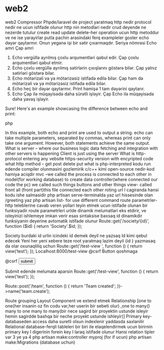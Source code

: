 # web2
web2
Compressor
Phpde/laravel de project  yaratmaq
http nedir protocol nedir ne ucun  isfifade olunur 
http nin metodlari nedir
crud deyende ne nezerde tutulur
create read update delete-her operation ucun http metoddur ve ne ise yarayirlar
putla pachin arasindaki ferq exampleler goster
echo dəyər qaytarmır. Onun yeganə işi bir sətir çıxarmaqdır.
Seriya nömrəsi	Echo əmri	Çap əmri
1.	Echo vergüllə ayrılmış çoxlu arqumentləri qəbul edir.	Çap çoxlu arqumentləri qəbul etmir.
2.	Echo çoxlu vergüllə ayrılmış sətirlərin çıxışlarını göstərə bilər.	Çap yalnız sətirləri göstərə bilər.
3.	Echo mötərizəli və ya mötərizəsiz istifadə edilə bilər.	Çap həm də mötərizəli və ya mötərizəsiz istifadə edilə bilər.
4.	Echo heç bir dəyər qaytarmır.	Print həmişə 1 tam dəyərini qaytarır.
5.	Echo Çap ilə müqayisədə daha sürətli işləyir.	Çap Echo ilə müqayisədə daha yavaş işləyir.
		

Sure! Here's an example showcasing the difference between echo and print:

php
<?php
// Using echo
echo "Hello ", "World!"; // Outputs: Hello World!
// Using print
print "Hello World!"; // Outputs: Hello World!
?>


In this example, both echo and print are used to output a string. echo can take multiple parameters, separated by commas, whereas print can only take one argument. However, both statements achieve the same output.
What is server – where our business logic data fetching and integration with other servers is happening
Client is just using the server
 What is http- protocol entering any vebsite
https-security version with encyripted code
what http method – get post delete put 
what is php-interpreted kodu run edende compiler olunmasini gozlemirik c/c++ kimi
open-source nedir-kod hamiya aciqdir
mvc –we called the process is connected to each other in model(for working database) to create data controller(where connected our code the pc) we called such things buttons and other things view- called front all (front part)this file connected each other
roting url I cagiranda hansi kodu ishe salmasidir
php artisan serve-terminalda yaz url hissesinde olan /greeting yaz
php artisan list- for use different command
route parametrler-http teleblerine cavab veren yollari teyin etmek ucun istifade olunan bir funksiyadir
 route parametrleri urlde dinamik melumatlari eks etdirir, ve isteyinizi ishlemeye imkan verir esas sintaksise baxsaq
id dinamikdir funksiyanin deyerine avtomatik istifade olunur
Route::get('/society/{id}', function ($id) {
    return 'Society'.$id;
});

Society burdaki id urlin icindeki id demek deyil ne yazsaq Id kimi qebul edecek
Yeni her yeni xebere teze root yaratmaq lazim deyil
{id } yazmasaq da olar oxunaqliliq uchun
Route::get('/test-view ', function () {
    return view(‘test’);
});
Localhost:8000/test-view
@csrf
Button qoshmaga
<!DOCTYPE html>
<html lang="en">
<head>
    <meta charset="UTF-8">
    <meta name="viewport" content="width=device-width, initial-scale=1.0">
    <title>Document</title>
</head>
<body>
    <form action="{{route('team.create') }}" method="post">
        @csrf
        <button type="submit">submit</button>
    </form>
</body>
</html>
 Submit edende melumata aparsin
Route::get('/test-view', function () {
    return  view('test');
});

Route::post('/team', function () {
    return 'Team created';
})->name('team.create');

Route grouping
Layout
Component ve extend etmek
Relationship [one to one(her insanin oz fin codu var,her userin bir sebeti olur) ,one to many()  many to one many to many(bir nece sagird bir proyektin ustunde isleyir hemin sagirdde bashqa bir neche proyekt ustunde ishleyir)]
Primary key-databaseden access daha suretli olsun indexlenir yaddasda saxlanilir 
Relational database-ferqli tableleri bir biri ile elaqelendirmek ucun birirnin primary key I digerinin forein key I laraq istifade olunur
Hansi relation tipler var 3 ye ya 4
php artisan make:controller myproj (for if ucun)
php artisan make:Migrations (database uchun)
